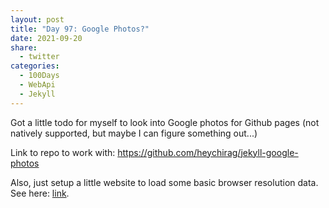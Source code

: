 ```yaml
---
layout: post
title: "Day 97: Google Photos?"
date: 2021-09-20
share:
  - twitter
categories:
  - 100Days
  - WebApi
  - Jekyll
---
```


Got a little todo for myself to look into Google photos for Github pages (not natively supported, but maybe I can figure something out...)

Link to repo to work with: https://github.com/heychirag/jekyll-google-photos

Also, just setup a little website to load some basic browser resolution data. See here: [link](https://m.ochs.io/0/browser-info).